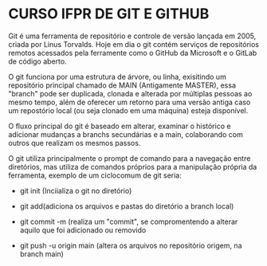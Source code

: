 # CURSO IFPR DE GIT E GITHUB

Git é uma ferramenta de repositório e controle de versão lançada em 2005, criada por Linus Torvalds. Hoje em dia o git contém serviços de repositórios remotos acessados pela ferramente como o GitHub da Microsoft e o GitLab de código aberto.

O git funciona por uma estrutura de árvore, ou linha, exisitindo um repositório principal chamado de MAIN (Antigamente MASTER), essa "branch" pode ser duplicada, clonada e alterada por múltiplas pessoas ao mesmo tempo, além de oferecer um retorno para uma versão antiga caso um repostório local (ou seja clonado em uma máquina) esteja disponível.

O fluxo principal do git é baseado em alterar, examinar o histórico e adicionar mudanças a branchs secundárias e a main, colaborando com outros que realizam os mesmos passos.

O git utiliza principalmente o prompt de comando para a navegação entre diretórios, mas utiliza de comandos próprios para a manipulação própria da ferramenta, exemplo de um ciclocomum de git seria:

- git init (Inciializa o git no diretório)

- git add(adiciona os arquivos e pastas do diretório a branch local)

- git commit -m (realiza um "commit", se compromentendo a alterar aquilo que foi adicionado ou removido

- git push -u origin main (altera os arquivos no repositório origem, na branch main)